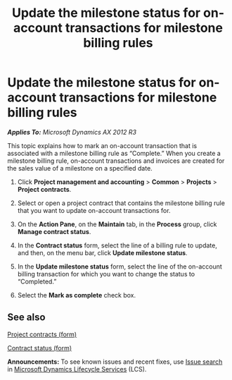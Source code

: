 ﻿---
title: Update the milestone status for on-account transactions for milestone billing rules
TOCTitle: Update the milestone status for on-account transactions for milestone billing rules
ms:assetid: c384ea2e-c2f3-4742-9bef-3ed3498031d3
ms:mtpsurl: https://technet.microsoft.com/en-us/library/Dn776174(v=AX.60)
ms:contentKeyID: 62632261
ms.date: 07/28/2014
mtps_version: v=AX.60
f1_keywords:
- Forms.ProjUpdateMilestoneStatus
---

# Update the milestone status for on-account transactions for milestone billing rules 


_**Applies To:** Microsoft Dynamics AX 2012 R3_

This topic explains how to mark an on-account transaction that is associated with a milestone billing rule as “Complete.” When you create a milestone billing rule, on-account transactions and invoices are created for the sales value of a milestone on a specified date.

1.  Click **Project management and accounting** \> **Common** \> **Projects** \> **Project contracts**.

2.  Select or open a project contract that contains the milestone billing rule that you want to update on-account transactions for.

3.  On the **Action Pane**, on the **Maintain** tab, in the **Process** group, click **Manage contract status**.

4.  In the **Contract status** form, select the line of a billing rule to update, and then, on the menu bar, click **Update milestone status**.

5.  In the **Update milestone status** form, select the line of the on-account billing transaction for which you want to change the status to “Completed.”

6.  Select the **Mark as complete** check box.

## See also

[Project contracts (form)](https://technet.microsoft.com/en-us/library/aa586038\(v=ax.60\))

[Contract status (form)](https://technet.microsoft.com/en-us/library/hh242811\(v=ax.60\))

  
**Announcements:** To see known issues and recent fixes, use [Issue search](http://go.microsoft.com/fwlink/?linkid=389258) in [Microsoft Dynamics Lifecycle Services](http://go.microsoft.com/fwlink/?linkid=306505) (LCS).

